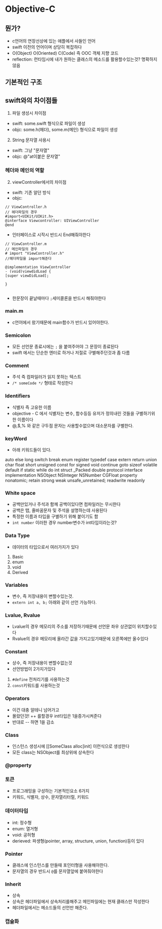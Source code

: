 # Objective-C

## 뭔가?
- c언어의 연장선상에 있는 애플에서 사들인 언어
- swift 이전의 언어이며 상당히 복잡하다
- O(Object) O(Oriented) C(Code) 즉  OOC 객체 지향 코드
- reflection: 런타임시에 내가 원하는 클래스의 메소드를 활용할수있는것? 명확하지않음

## 기본적인 구조 


## swift와의 차이점들

1. 파일 생성시 차이점
- swift: some.swift 형식으로 파일이 생성
- objc: some.h(헤더), some.m(메인) 형식으로 파일이 생성

2. String 문자열 사용시
- swift: 그냥 "문자열"
- objc: @"at이붙은 문자열"

### 헤더와 메인의 역할


2. viewController에서의 차이점

- swift: 기존 알던 방식
- objc: 



```
// ViewController.h
// 헤더파일의 경우
#import<UIKit/UIKit.h>
@interface Viewcontroller: UIViewController
@end
```

- 인터페이스로 시작시 반드시 End해줘야한다

```
// ViewController.m
// 메인파일의 경우
# import "ViewController.h"
//헤더파일을 import해준다

@implementation ViewController
- (void)viewdidLoad {
[super viewDidLoad];

}


```
- 한문장이 끝날때마다 `;`세미콜론을 반드시 해줘야한다 

### main.m
- c언어에서 왔기때문에 main함수가 반드시 있어야한다.


### Semicolon
- 모든 선언문 종료시에는 `;` 을 붙여주어야 그 문장이 종료된다
- swift 에서는 단순한 엔터로 하거나 저절로 구별해주던것과 좀 다름


### Comment
- 주석 즉 컴파일러가 읽지 못하는 텍스트
- `/* someCode */` 형태로 작성한다


### Identifiers
- 식별자 즉 고유한 이름
- objective - C 에서 식별자는 변수, 함수등등 유저가 정의내린 것들을 구별하기위한 이름이다
- @,$,% 와 같은 구두점 문자는 사용할수없으며 대소문자를 구별한다. 

### keyWord

- 아래 키워드들이 있다.

auto	else	long	switch
break	enum	register	typedef
case	extern	return	union
char	float	short	unsigned
const	for	signed	void
continue	goto	sizeof	volatile
default	if	static	while
do	int	struct	_Packed
double	protocol	interface	implementation
NSObject	NSInteger	NSNumber	CGFloat
property	nonatomic;	retain	strong
weak	unsafe_unretained;	readwrite	readonly



### White space
- 공백만있거나 주석과 함께 공백이있다면 컴파일러는 무시한다
- 공백은 탭, 줄바꿈문자 및 주석을 설명하는데 사용된다
- 특정한 이름과 타입을 구별하기 위해 붙이기도 함
- `int number` 이러한 경우 number변수가 int타입이라는것?

### Data Type
- 데이터의 타입으로서 여러가지가 있다
1. Basic
2. enum
3. void
4. Derived

### Variables
- 변수, 즉 저장내용이 변할수있는것.
- `extern int a, b;` 아래와 같이 선언 가능하다.

### Lvalue, Rvalue
- Lvalue의 경우 메모리의 주소를 저장하기때문에 선언문 좌우 상관없이 위치할수있다
- Rvalue의 경우 메모리에 올라간 값을 가지고있기때문에 오른쪽에만 올수있다

### Constant
- 상수, 즉 저장내용이 변할수없는것
- 선언방법이 2가지가있다
1. `#define` 전처리기를 사용하는것 
2. `const`키워드를 사용하는것

### Operators
- 이건 대충 알테니 넘어가고
- 몰랐던것! ++ 를할경우 int타입은 1을증가시켜준다
- 반대로 -- 하면 1을 감소

### Class
- 인스턴스 생성시에 [[SomeClass alloc]init] 이런식으로 생성한다
- 모든 class는 NSObject를 최상위에 상속한다

### @property

### 토큰
- 프로그래밍을 구성하는 기본적인요소 6가지
- 키워드, 식별자, 상수, 문자열리터럴, 키워드

### 데이터타입
- int: 정수형
- enum: 열거형
- void: 공허형
- derieved: 파생형(pointer, array, structure, union, function)등이 있다

### Pointer
- 클래스에 인스턴스를 만들때 포인터형을 사용해야한다.
- 문자열의 경우 반드시 `@`를 문자열앞에 붙여줘야한다


### Inherit
- 상속
- 상속은 헤더파일에서 상속처리를해주고 메인파일에는 현재 클래스만 작성한다
- 헤더파일에서는 메소드들의 선언만 해준다. 

### 캡슐화 
